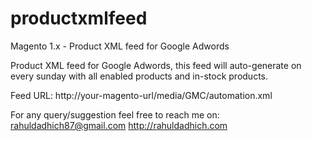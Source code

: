 # productxmlfeed
Magento 1.x - Product XML feed for Google Adwords


Product XML feed for Google Adwords, this feed will auto-generate on every sunday with all enabled products and in-stock products.

Feed URL: http://your-magento-url/media/GMC/automation.xml

For any query/suggestion feel free to reach me on: 
rahuldadhich87@gmail.com
http://rahuldadhich.com
